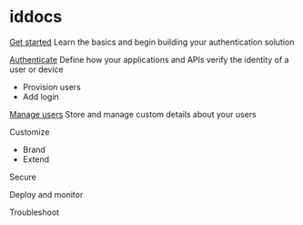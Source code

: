 # iddocs

[Get started](1-getstarted.md)
Learn the basics and begin building your authentication solution

[Authenticate](2-authenticate.md)
Define how your applications and APIs verify the identity of a user or device
- Provision users
- Add login

[Manage users](3-manageusers.md)
Store and manage custom details about your users

Customize

- Brand
- Extend

Secure

Deploy and monitor

Troubleshoot